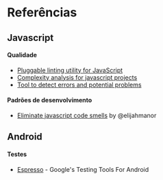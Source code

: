 # Referências

## Javascript

#### Qualidade
* [Pluggable linting utility for JavaScript](http://eslint.org/)
* [Complexity analysis for javascript projects](http://jscomplexity.org/)
* [Tool to detect errors and potential problems](http://jshint.com/)

#### Padrões de desenvolvimento
* [Eliminate javascript code smells](http://elijahmanor.com/talks/js-smells/) by @elijahmanor


## Android

#### Testes
* [Espresso](https://code.google.com/p/android-test-kit/wiki/Espresso/) - Google's Testing Tools For Android

